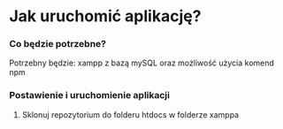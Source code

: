 <h1>Jak uruchomić aplikację?</h1>
<h3> Co będzie potrzebne? </h3>
<p>Potrzebny będzie: xampp z bazą mySQL oraz możliwość użycia komend npm</p>
<h3> Postawienie i uruchomienie aplikacji </h3>
<ol>
    <li>Sklonuj repozytorium do folderu htdocs w folderze xamppa</li
    <li> </li>
</ol>

